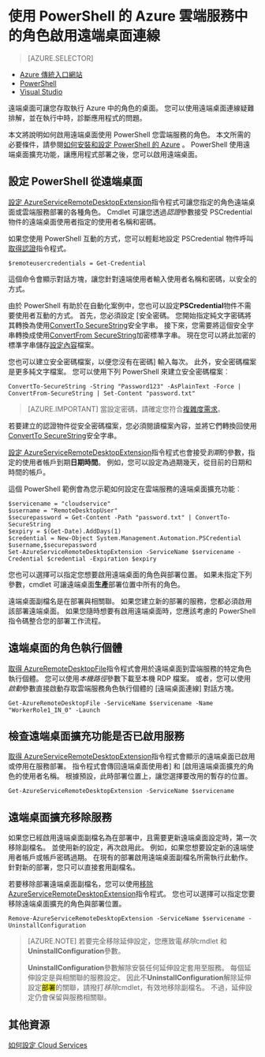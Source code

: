 <properties
pageTitle="使用 PowerShell 的 Azure 雲端服務中的角色啟用遠端桌面連線"
description="如何設定以允許遠端桌面連線使用 PowerShell 的 azure 雲端服務應用程式"
services="cloud-services"
documentationCenter=""
authors="thraka"
manager="timlt"
editor=""/>
<tags
ms.service="cloud-services"
ms.workload="tbd"
ms.tgt_pltfrm="na"
ms.devlang="na"
ms.topic="article"
ms.date="08/05/2016"
ms.author="adegeo"/>

# <a name="enable-remote-desktop-connection-for-a-role-in-azure-cloud-services-using-powershell"></a>使用 PowerShell 的 Azure 雲端服務中的角色啟用遠端桌面連線

>[AZURE.SELECTOR]
- [Azure 傳統入口網站](cloud-services-role-enable-remote-desktop.md)
- [PowerShell](cloud-services-role-enable-remote-desktop-powershell.md)
- [Visual Studio](../vs-azure-tools-remote-desktop-roles.md)


遠端桌面可讓您存取執行 Azure 中的角色的桌面。 您可以使用遠端桌面連線疑難排解，並在執行中時，診斷應用程式的問題。

本文將說明如何啟用遠端桌面使用 PowerShell 您雲端服務的角色。 本文所需的必要條件，請參閱[如何安裝和設定 PowerShell 的 Azure](../powershell-install-configure.md) 。 PowerShell 使用遠端桌面擴充功能，讓應用程式部署之後，您可以啟用遠端桌面。


## <a name="configure-remote-desktop-from-powershell"></a>設定 PowerShell 從遠端桌面

[設定 AzureServiceRemoteDesktopExtension](https://msdn.microsoft.com/library/azure/dn495117.aspx)指令程式可讓您指定的角色遠端桌面或雲端服務部署的各種角色。 Cmdlet 可讓您透過*認證*參數接受 PSCredential 物件的遠端桌面使用者指定的使用者名稱和密碼。

如果您使用 PowerShell 互動的方式，您可以輕鬆地設定 PSCredential 物件呼叫[取得認證](https://technet.microsoft.com/library/hh849815.aspx)指令程式。

```
$remoteusercredentials = Get-Credential
```

這個命令會顯示對話方塊，讓您針對遠端使用者輸入使用者名稱和密碼，以安全的方式。

由於 PowerShell 有助於在自動化案例中，您也可以設定**PSCredential**物件不需要使用者互動的方式。 首先，您必須設定 [安全密碼。 您開始指定純文字密碼將其轉換為使用[ConvertTo SecureString](https://technet.microsoft.com/library/hh849818.aspx)安全字串。 接下來，您需要將這個安全字串轉換成使用[ConvertFrom SecureString](https://technet.microsoft.com/library/hh849814.aspx)加密標準字串。 現在您可以將此加密的標準字串儲存[設定內容](https://technet.microsoft.com/library/ee176959.aspx)檔案。

您也可以建立安全密碼檔案，以便您沒有在密碼] 輸入每次。 此外，安全密碼檔案是更多純文字檔案。 您可以使用下列 PowerShell 來建立安全密碼檔案︰

```
ConvertTo-SecureString -String "Password123" -AsPlainText -Force | ConvertFrom-SecureString | Set-Content "password.txt"
```

>[AZURE.IMPORTANT] 當設定密碼，請確定您符合[複雜度需求](https://technet.microsoft.com/library/cc786468.aspx)。

若要建立的認證物件從安全密碼檔案，您必須閱讀檔案內容，並將它們轉換回使用[ConvertTo SecureString](https://technet.microsoft.com/library/hh849818.aspx)安全字串。

[設定 AzureServiceRemoteDesktopExtension](https://msdn.microsoft.com/library/azure/dn495117.aspx)指令程式也會接受*到期*的參數，指定的使用者帳戶到期**日期時間**。 例如，您可以設定為過期幾天，從目前的日期和時間的帳戶。

這個 PowerShell 範例會為您示範如何設定在雲端服務的遠端桌面擴充功能︰

```
$servicename = "cloudservice"
$username = "RemoteDesktopUser"
$securepassword = Get-Content -Path "password.txt" | ConvertTo-SecureString
$expiry = $(Get-Date).AddDays(1)
$credential = New-Object System.Management.Automation.PSCredential $username,$securepassword
Set-AzureServiceRemoteDesktopExtension -ServiceName $servicename -Credential $credential -Expiration $expiry
```
您也可以選擇可以指定您想要啟用遠端桌面的角色與部署位置。 如果未指定下列參數，cmdlet 可讓遠端桌面**生產**部署位置中所有的角色。

遠端桌面副檔名是在部署與相關聯。 如果您建立新的部署的服務，您都必須啟用該部署遠端桌面。 如果您隨時想要有啟用遠端桌面時，您應該考慮的 PowerShell 指令碼整合您的部署工作流程。


## <a name="remote-desktop-into-a-role-instance"></a>遠端桌面的角色執行個體
[取得 AzureRemoteDesktopFile](https://msdn.microsoft.com/library/azure/dn495261.aspx)指令程式會用於遠端桌面到雲端服務的特定角色執行個體。 您可以使用*本機路徑*參數下載至本機 RDP 檔案。 或者，您可以使用*啟動*參數直接啟動存取雲端服務角色執行個體的 [遠端桌面連線] 對話方塊。

```
Get-AzureRemoteDesktopFile -ServiceName $servicename -Name "WorkerRole1_IN_0" -Launch
```


## <a name="check-if-remote-desktop-extension-is-enabled-on-a-service"></a>檢查遠端桌面擴充功能是否已啟用服務
[取得 AzureServiceRemoteDesktopExtension](https://msdn.microsoft.com/library/azure/dn495261.aspx)指令程式會顯示的遠端桌面已啟用或停用在服務部署。 指令程式會傳回遠端桌面使用者] 和 [啟用遠端桌面擴充的角色的使用者名稱。 根據預設，此時部署位置上，讓您選擇要改用的暫存的位置。

```
Get-AzureServiceRemoteDesktopExtension -ServiceName $servicename
```

## <a name="remove-remote-desktop-extension-from-a-service"></a>遠端桌面擴充移除服務
如果您已經啟用遠端桌面副檔名為在部署中，且需要更新遠端桌面設定時，第一次移除副檔名。 並使用新的設定，再次啟用此。 例如，如果您想要設定新的遠端使用者帳戶或帳戶密碼過期。 在現有的部署啟用遠端桌面副檔名所需執行此動作。 針對新的部署，您只可以直接套用副檔名。

若要移除部署遠端桌面副檔名，您可以使用[移除 AzureServiceRemoteDesktopExtension](https://msdn.microsoft.com/library/azure/dn495280.aspx)指令程式。 您也可以選擇可以指定您要移除遠端桌面擴充的角色與部署位置。

```
Remove-AzureServiceRemoteDesktopExtension -ServiceName $servicename -UninstallConfiguration
```

>[AZURE.NOTE] 若要完全移除延伸設定，您應致電*移除*cmdlet 和**UninstallConfiguration**參數。
>
>**UninstallConfiguration**參數解除安裝任何延伸設定套用至服務。 每個延伸設定是與相關聯的服務設定。 因此不**UninstallConfiguration**解除延伸設定<mark>部署</mark>的關聯，請撥打*移除*cmdlet，有效地移除副檔名。 不過，延伸設定仍會保留與服務相關聯。



## <a name="additional-resources"></a>其他資源

[如何設定 Cloud Services](cloud-services-how-to-configure.md)
